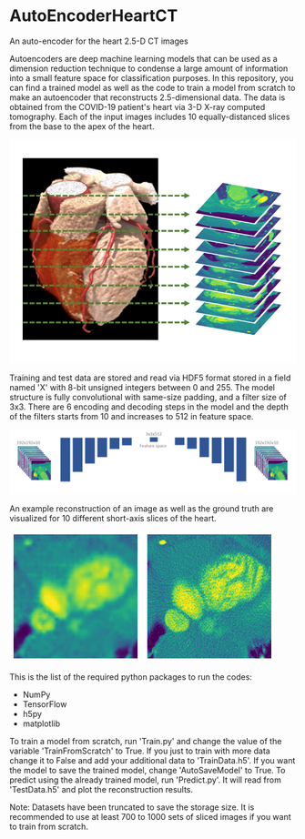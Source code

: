 # AutoEncoderHeartCT
An auto-encoder for the heart 2.5-D CT images 

Autoencoders are deep machine learning models that can be used as a dimension reduction technique to condense a large amount of information into a small feature space for classification purposes. In this repository, you can find a trained model as well as the code to train a model from scratch to make an autoencoder that reconstructs 2.5-dimensional data. The data is obtained from the COVID-19 patient's heart via 3-D X-ray computed tomography. Each of the input images includes 10 equally-distanced slices from the base to the apex of the heart. 

![Image slices obtained from CT](images/Slices.png)


Training and test data are stored and read via HDF5 format stored in a field named 'X' with 8-bit unsigned integers between 0 and 255. 
The model structure is fully convolutional with same-size padding, and a filter size of 3x3. There are 6 encoding and decoding steps in the model and the depth of the filters starts from 10 and increases to 512 in feature space. 

![Model](images/Model.png)

An example reconstruction of an image as well as the ground truth are visualized for 10 different short-axis slices of the heart. 

![reconstructed](images/reconstructed.gif)
![reconstructed](images/raw.gif)

This is the list of the required python packages to run the codes: 
* NumPy
* TensorFlow
* h5py
* matplotlib

To train a model from scratch, run 'Train.py' and change the value of the variable 'TrainFromScratch' to True. If you just to train with more data change it to False and add your additional data to 'TrainData.h5'. 
If you want the model to save the trained model, change 'AutoSaveModel' to True. 
To predict using the already trained model, run 'Predict.py'. It will read from 'TestData.h5' and plot the reconstruction results. 

Note: Datasets have been truncated to save the storage size. It is recommended to use at least 700 to 1000 sets of sliced images if you want to train from scratch. 


